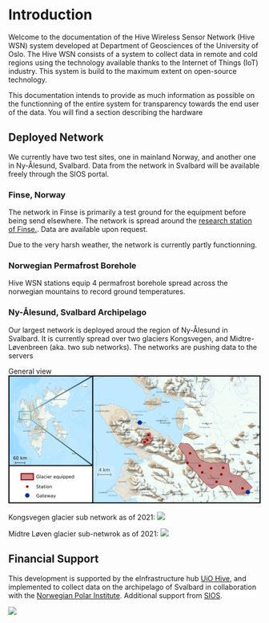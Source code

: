 # Introduction

Welcome to the documentation of the Hive Wireless Sensor Network (Hive WSN) system developed at Department of Geosciences of the University of Oslo. The Hive WSN consists of a system to collect data in remote and cold regions using the technology available thanks to the Internet of Things (IoT) industry. This system is build to the maximum extent on open-source technology.

This documentation intends to provide as much information as possible on the functionning of the entire system for transparency towards the end user of the data. You will find a section describing the hardware


## Deployed Network
We currently have two test sites, one in mainland Norway, and another one in Ny-Ålesund, Svalbard. Data from the network in Svalbard will be available freely through the SIOS portal.

### Finse, Norway
The network in Finse is primarily a test ground for the equipment before being send elsewhere. The network is spread around the [research station of Finse.](https://www.finse.uio.no/). Data are available upon request.

Due to the very harsh weather, the network is currently partly functionning.



### Norwegian Permafrost Borehole
Hive WSN stations equip 4 permafrost borehole spread across the norwegian mountains to record ground temperatures.

### Ny-Ålesund, Svalbard Archipelago
Our largest network is deployed aroud the region of Ny-Ålesund in Svalbard. It is currently spread over two glaciers Kongsvegen, and Midtre-Løvenbreen (aka. two sub networks). The networks are pushing data to the servers 

General view
![](images/fig_map_WSN_new_alesund.png)

Kongsvegen glacier sub network as of 2021:
![](images/KongsvegenMap.png)

Midtre Løven glacier sub-netwrok as of 2021:
![](images/MidtreLøvenMap.png)

## Financial Support

This development is supported by the eInfrastructure hub [UiO Hive](https://www.mn.uio.no/geo/english/research/projects/hive/), and implemented to collect data on the archipelago of Svalbard in collaboration with the [Norwegian Polar Institute](https://www.npolar.no/en/). Additional support from [SIOS](https://sios-svalbard.org/). 

![](images/UiO_Segl_150dpi.png|100)




